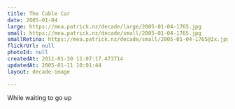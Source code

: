 ```yaml
---
title: The Cable Car
date: 2005-01-04
large: https://mea.patrick.nz/decade/large/2005-01-04-1765.jpg
small: https://mea.patrick.nz/decade/small/2005-01-04-1765.jpg
smallRetina: https://mea.patrick.nz/decade/small/2005-01-04-1765@2x.jpg
flickrUrl: null
photoId: null
createdAt: 2011-01-30 11:07:17.473714
updatedAt: 2005-01-11 10:01:44
layout: decade-image

---
```

While waiting to go up

